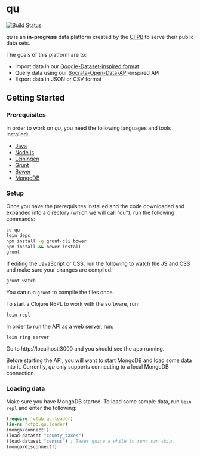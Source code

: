 # qu

[![Build Status](https://travis-ci.org/cfpb/qu.png)](https://travis-ci.org/cfpb/qu)

_qu_ is an **in-progress** data platform created by the [CFPB][] to
serve their public data sets.

The goals of this platform are to:
* Import data in our
  [Google-Dataset-inspired format][dataset-inspired]
* Query data using our
  [Socrata-Open-Data-API][soda]-inspired API
* Export data in JSON or CSV format

[CFPB]: http://www.consumerfinance.gov/
[dataset-inspired]: https://github.com/cfpb/qu/wiki/Dataset-publishing-format
[soda]: http://dev.socrata.com/consumers/getting-started/

## Getting Started

### Prerequisites

In order to work on _qu_, you need the following languages and tools
installed:

* [Java][]
* [Node.js][]
* [Leiningen][]
* [Grunt][]
* [Bower][]
* [MongoDB][]

[Java]: http://www.java.com/en/
[Node.js]: http://nodejs.org/
[Leiningen]: http://leiningen.org/
[Grunt]: http://gruntjs.com/
[Bower]: http://twitter.github.com/bower/
[MongoDB]: http://www.mongodb.org/

### Setup

Once you have the prerequisites installed and the code downloaded and
expanded into a directory (which we will call "qu"), run the following
commands:

```sh
cd qu
lein deps
npm install -g grunt-cli bower
npm install && bower install
grunt
```

If editing the JavaScript or CSS, run the following to watch the JS
and CSS and make sure your changes are compiled:

```sh
grunt watch
```

You can run `grunt` to compile the files once.

To start a Clojure REPL to work with the software, run:

```sh
lein repl
```

In order to run the API as a web server, run:

```sh
lein ring server
```

Go to http://localhost:3000 and you should see the app running.

Before starting the API, you will want to start MongoDB and load some
data into it. Currently, _qu_ only supports connecting to a local
MongoDB connection.

### Loading data

Make sure you have MongoDB started. To load some sample data, run
`lein repl` and enter the following:

```clojure
(require 'cfpb.qu.loader)
(in-ns 'cfpb.qu.loader)
(mongo/connect!)
(load-dataset "county_taxes")
(load-dataset "census") ; Takes quite a while to run; can skip.
(mongo/disconnect!)
```

